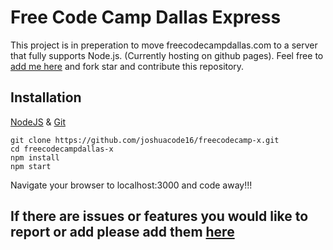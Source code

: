 # Free Code Camp Dallas Express
This project is in preperation to move freecodecampdallas.com to a server that fully supports Node.js. (Currently hosting on github pages). Feel free to [add me here](http://github.com/joshuacode16/) and fork star and contribute this repository.

## Installation
[NodeJS](https://nodejs.org) & [Git](https://git-scm.com/)
~~~~
git clone https://github.com/joshuacode16/freecodecamp-x.git
cd freecodecampdallas-x
npm install
npm start
~~~~
Navigate your browser to localhost:3000 and code away!!!

## If there are issues or features you would like to report or add please add them [here](https://github.com/joshuacode16/freecodecampdallas-x/issues)
